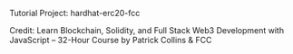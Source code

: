 Tutorial Project: hardhat-erc20-fcc

Credit: Learn Blockchain, Solidity, and Full Stack Web3 Development with JavaScript – 32-Hour Course by Patrick Collins & FCC
